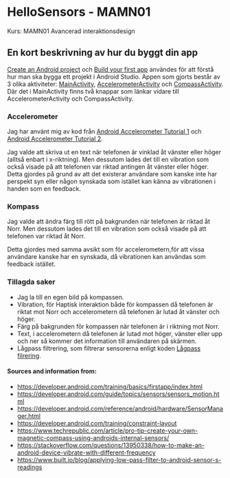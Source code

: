 # HelloSensors - MAMN01
Kurs: MAMN01 Avancerad interaktionsdesign 

## En kort beskrivning av hur du byggt din app

[Create an Android project](https://developer.android.com/training/basics/firstapp/creating-project) och [Build your first app](https://developer.android.com/training/basics/firstapp/index.html) användes för att förstå hur man ska bygga ett projekt i Android Studio. Appen som gjorts består av 3 olika aktiviteter: [MainActivity](https://github.com/AmandaMitic/HelloSensors/blob/master/app/src/main/java/com/example/hellosensors/MainActivity.java), [AccelerometerActivity](https://github.com/AmandaMitic/HelloSensors/blob/master/app/src/main/java/com/example/hellosensors/AccelerometerActivity.java) och [CompassActivity](https://github.com/AmandaMitic/HelloSensors/blob/master/app/src/main/java/com/example/hellosensors/CompassActivity.java). Där det i MainActivity finns två knappar som länkar vidare till AccelerometerActivity och CompassActivity. 

### Accelerometer
Jag har använt mig av kod från [Android Accelerometer Tutorial 1](https://www.youtube.com/watch?v=pkT7DU1Yo9Q) och [Android Accelerometer Tutorial 2](https://www.youtube.com/watch?v=Rda_5s4rObQ). 

Jag valde att skriva ut en text när telefonen är vinklad åt vänster eller höger (alltså enbart i x-riktning). Men dessutom lades det till en vibration som också visade på att telefonen var riktad antingen åt vänster eller höger. Detta gjordes på grund av att det existerar användare som kanske inte har perspekt syn eller någon synskada som istället kan känna av vibrationen i handen som en feedback. 

### Kompass
Jag valde att ändra färg till rött på bakgrunden när telefonen är riktad åt Norr. Men dessutom lades det till en vibration som också visade på att telefonen var riktad åt Norr. 

Detta gjordes med samma avsikt som för accelerometern,för att vissa användare kanske har en synskada, då vibrationen kan användas som feedback istället. 

### Tillagda saker 
- Jag la till en egen bild på kompassen. 
- Vibration, för Haptisk interaktion både för kompassen då telefonen är riktat mot Norr och accelerometern då telefonen är lutad åt vänster och höger. 
- Färg på bakgrunden för kompassen när telefonen är i riktning mot Norr. 
- Text, i accelerometern då telefonen är lutad mot höger, vänster eller upp och ner så kommer det information till användaren på skärmen. 
- Lågpass filtrering, som filtrerar sensorerna enligt koden [Lågpass filrering](https://www.built.io/blog/applying-low-pass-filter-to-android-sensor-s-readings). 

#### Sources and information from: 
 - https://developer.android.com/training/basics/firstapp/index.html
 - https://developer.android.com/guide/topics/sensors/sensors_motion.html
 - https://developer.android.com/reference/android/hardware/SensorManager.html
 - https://developer.android.com/training/constraint-layout 
 - https://www.techrepublic.com/article/pro-tip-create-your-own-magnetic-compass-using-androids-internal-sensors/
 - https://stackoverflow.com/questions/13950338/how-to-make-an-android-device-vibrate-with-different-frequency  
 - https://www.built.io/blog/applying-low-pass-filter-to-android-sensor-s-readings
